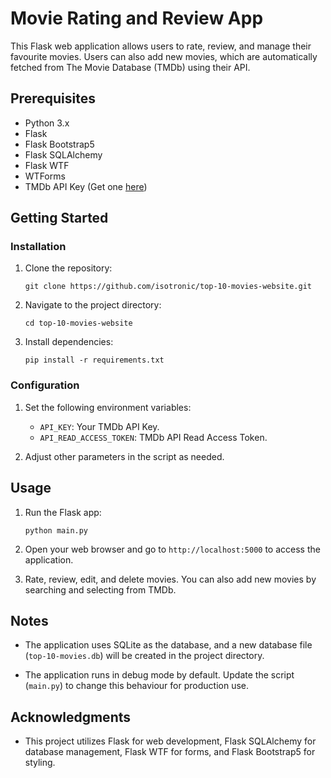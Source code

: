# Movie Rating and Review App

This Flask web application allows users to rate, review, and manage their favourite movies. Users can also add new movies, which are automatically fetched from The Movie Database (TMDb) using their API.

## Prerequisites

- Python 3.x
- Flask
- Flask Bootstrap5
- Flask SQLAlchemy
- Flask WTF
- WTForms
- TMDb API Key (Get one [here](https://www.themoviedb.org/documentation/api))

## Getting Started

### Installation

1. Clone the repository:
   ```
   git clone https://github.com/isotronic/top-10-movies-website.git
   ```

2. Navigate to the project directory:
   ```
   cd top-10-movies-website
   ```

3. Install dependencies:
   ```
   pip install -r requirements.txt
   ```

### Configuration

1. Set the following environment variables:
   - `API_KEY`: Your TMDb API Key.
   - `API_READ_ACCESS_TOKEN`: TMDb API Read Access Token.

2. Adjust other parameters in the script as needed.

## Usage

1. Run the Flask app:
   ```
   python main.py
   ```

2. Open your web browser and go to `http://localhost:5000` to access the application.

3. Rate, review, edit, and delete movies. You can also add new movies by searching and selecting from TMDb.

## Notes

- The application uses SQLite as the database, and a new database file (`top-10-movies.db`) will be created in the project directory.

- The application runs in debug mode by default. Update the script (`main.py`) to change this behaviour for production use.

## Acknowledgments

- This project utilizes Flask for web development, Flask SQLAlchemy for database management, Flask WTF for forms, and Flask Bootstrap5 for styling.
